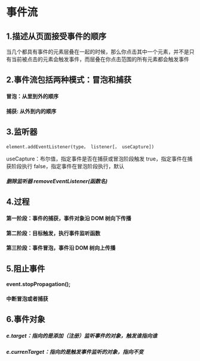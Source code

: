 # 事件流

## 1.描述从页面接受事件的顺序

当几个都具有事件的元素层叠在一起的时候，那么你点击其中一个元素，并不是只有当前被点击的元素会触发事件，而层叠在你点击范围的所有元素都会触发事件

## 2.事件流包括两种模式：冒泡和捕获

#### 冒泡：从里到外的顺序

#### 捕获: 从外到内的顺序

## 3.监听器

```
element.addEventListener(type， listener[， useCapture])
```

useCapture：布尔值，指定事件是否在捕获或冒泡阶段触发
true，指定事件在捕获阶段执行
false，指定事件在冒泡阶段执行，默认

##### 删除监听器 removeEventListener(函数名)

## 4.过程

#### 第一阶段：事件的捕获，事件对象沿 DOM 树向下传播
#### 第二阶段：目标触发，执行事件监听函数
#### 第三阶段：事件冒泡，事件沿 DOM 树向上传播

## 5.阻止事件

#### event.stopPropagation();

#### 中断冒泡或者捕获

## 6.事件对象

##### e.target：指向的是添加（注册）监听事件的对象，触发谁指向谁

##### e.currenTarget：指向的是触发事件监听的对象，指向不变














